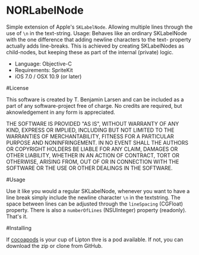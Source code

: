 NORLabelNode
============

Simple extension of Apple's `SKLabelNode`. Allowing multiple lines through the use of `\n` in the text-string. 
Usage: Behaves like an ordinary SKLabelNode with the one difference that adding newline characters to the text-
property actually adds line-breaks. This is achieved by creating SKLabelNodes as child-nodes, but keeping these as part of the internal (private) logic.

+ Language: Objective-C
+ Requirements: SpriteKit
+ iOS 7.0 / OSX 10.9 (or later) 


#License

 This software is created by T. Benjamin Larsen and can be included as a part of any software-project free of charge.
 No credits are required, but aknowledgement in any form is appreciated.
 
THE SOFTWARE IS PROVIDED "AS IS", WITHOUT WARRANTY OF ANY KIND, EXPRESS OR
IMPLIED, INCLUDING BUT NOT LIMITED TO THE WARRANTIES OF MERCHANTABILITY,
FITNESS FOR A PARTICULAR PURPOSE AND NONINFRINGEMENT. IN NO EVENT SHALL THE
AUTHORS OR COPYRIGHT HOLDERS BE LIABLE FOR ANY CLAIM, DAMAGES OR OTHER
LIABILITY, WHETHER IN AN ACTION OF CONTRACT, TORT OR OTHERWISE, ARISING FROM,
OUT OF OR IN CONNECTION WITH THE SOFTWARE OR THE USE OR OTHER DEALINGS IN
THE SOFTWARE.


#Usage

Use it like you would a regular SKLabelNode, whenever you want to have a line break simply include the newline character `\n` in the textstring. The space between lines can be adjusted through the `lineSpacing` (CGFloat) property. There is also a `numberOfLines` (NSUInteger) property (readonly). That's it.


#Installing

If [cocoapods](http://cocoapods.org) is your cup of Lipton thre is a pod available. If not, you can download the zip or clone from GitHub.


